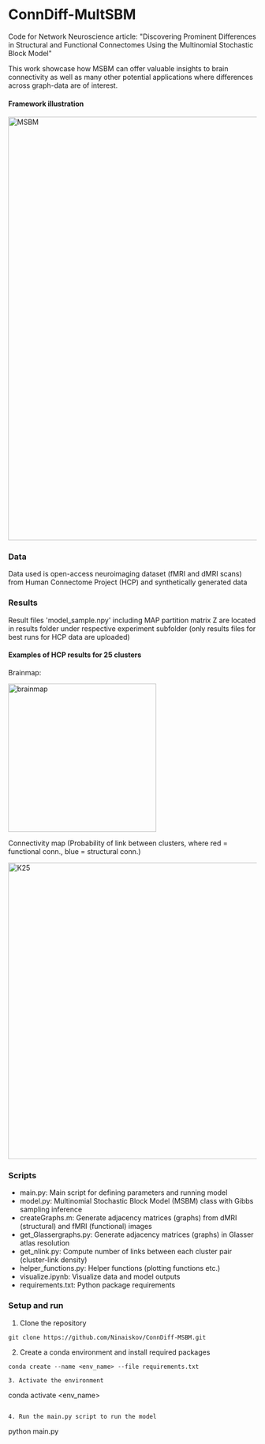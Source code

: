 # ConnDiff-MultSBM
Code for Network Neuroscience article: "Discovering Prominent Differences in Structural and Functional Connectomes Using the Multinomial Stochastic Block Model"

This work showcase how MSBM can offer valuable insights to brain connectivity as well as many other potential applications where differences across graph-data are of interest.

#### Framework illustration

<img width="857" alt="MSBM" src="https://github.com/Ninaiskov/ConnDiff-MSBM/assets/67420369/1469f079-f942-4eed-acb3-ed2b733903c6">


### Data
Data used is open-access neuroimaging dataset (fMRI and dMRI scans) from Human Connectome Project (HCP) and synthetically generated data

### Results
Result files 'model_sample.npy' including MAP partition matrix Z are located in results folder under respective experiment subfolder (only results files for best runs for HCP data are uploaded)

#### Examples of HCP results for 25 clusters

Brainmap:

<img width="300" alt="brainmap" src="https://github.com/Ninaiskov/ConnDiff-MSBM/assets/67420369/567cb112-d386-4178-950f-91693cca2f94">



Connectivity map (Probability of link between clusters, where red = functional conn., blue = structural conn.)

<img width="600" alt="K25" src="https://github.com/Ninaiskov/ConnDiff-MSBM/assets/67420369/d6995391-8f3a-4541-9992-63aee014b3e8">






### Scripts
- main.py: Main script for defining parameters and running model
- model.py: Multinomial Stochastic Block Model (MSBM) class with Gibbs sampling inference
- createGraphs.m: Generate adjacency matrices (graphs) from dMRI (structural) and fMRI (functional) images
- get_Glassergraphs.py: Generate adjacency matrices (graphs) in Glasser atlas resolution
- get_nlink.py: Compute number of links between each cluster pair (cluster-link density)
- helper_functions.py: Helper functions (plotting functions etc.)
- visualize.ipynb: Visualize data and model outputs
- requirements.txt: Python package requirements


### Setup and run

1. Clone the repository
``` 
git clone https://github.com/Ninaiskov/ConnDiff-MSBM.git
``` 

2. Create a conda environment and install required packages
``` 
conda create --name <env_name> --file requirements.txt

3. Activate the environment
```
conda activate <env_name>
```

4. Run the main.py script to run the model
```
python main.py
```
